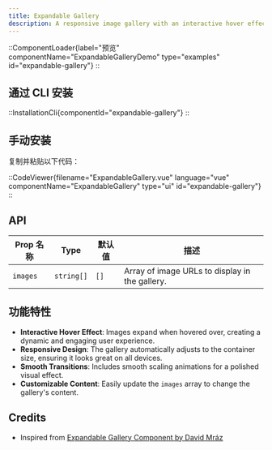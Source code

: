 ```yaml
---
title: Expandable Gallery
description: A responsive image gallery with an interactive hover effect that expands images dynamically.
---
```


::ComponentLoader{label="预览" componentName="ExpandableGalleryDemo" type="examples" id="expandable-gallery"}
::

## 通过 CLI 安装

::InstallationCli{componentId="expandable-gallery"}
::

## 手动安装

复制并粘贴以下代码：

::CodeViewer{filename="ExpandableGallery.vue" language="vue" componentName="ExpandableGallery" type="ui" id="expandable-gallery"}
::

## API

| Prop 名称 | Type       | 默认值 | 描述                                           |
| --------- | ---------- | ------ | ---------------------------------------------- |
| `images`  | `string[]` | `[]`   | Array of image URLs to display in the gallery. |

## 功能特性

- **Interactive Hover Effect**: Images expand when hovered over, creating a dynamic and engaging user experience.
- **Responsive Design**: The gallery automatically adjusts to the container size, ensuring it looks great on all devices.
- **Smooth Transitions**: Includes smooth scaling animations for a polished visual effect.
- **Customizable Content**: Easily update the `images` array to change the gallery's content.

## Credits

- Inspired from [Expandable Gallery Component by David Mráz](https://x.com/davidm_ml/status/1872319793124282653)
